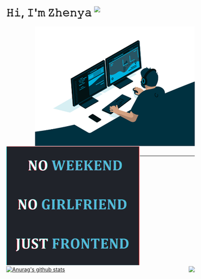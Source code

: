 # 𝙷𝚒, 𝙸'𝚖 𝚉𝚑𝚎𝚗𝚢𝚊 <img src="https://media.giphy.com/media/Q7LHmoFwVP6Yc1swZs/source.gif" width="34x" align="top">

<div style="margin-bottom:365px">
	<a href="https://github.com/kulinichevgeny">
  		<img align="right" alt="GIF" src="code.gif" width="auto" height="320px" />
	</a>
	<a href="https://github.com/kulinichevgeny">
  		<img align="left" alt="GIF" src="haiku.gif" width="auto" height="320px" />
	</a>
</div>

---

<br>

<a href="https://github.com/kulinichevgeny">
  <img align="center" src="https://github-readme-stats.vercel.app/api?username=kulinichevgeny&show_icons=true&include_all_commits=true&theme=react" alt="Anurag's github stats" />
</a>

<!-- add &layout=compact when it will be a lot of langs -->
<a href="https://github.com/kulinichevgeny" style="float:right"> 
  <img align="center" src="https://github-readme-stats.vercel.app/api/top-langs/?username=kulinichevgeny&theme=react" />
</a>

<!-- https://igtype.onhype.site/ font№37 -->